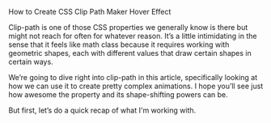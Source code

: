 How to Create CSS Clip Path Maker Hover Effect

Clip-path is one of those CSS properties we generally know is there but might not reach for often for whatever reason. It’s a little intimidating in the sense that it feels like math class because it requires working with geometric shapes, each with different values that draw certain shapes in certain ways.

We’re going to dive right into clip-path in this article, specifically looking at how we can use it to create pretty complex animations. I hope you’ll see just how awesome the property and its shape-shifting powers can be.

But first, let’s do a quick recap of what I'm working with.
